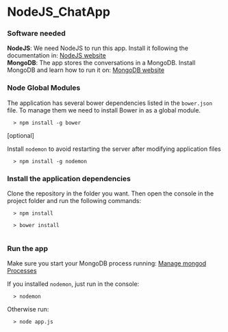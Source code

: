# NodeJS_ChatApp

### Software needed
**NodeJS**: We need NodeJS to run this app. Install it following the documentation in: [NodeJS website](https://nodejs.org/es/)<br>
**MongoDB**: The app stores the conversations in a MongoDB. Install MongoDB and learn how to run it on: [MongoDB website](https://www.mongodb.com/)

### Node Global Modules
The application has several bower dependencies listed in the ``` bower.json ``` file. To manage them we need to install Bower in as a global module.

```
  > npm install -g bower
```

[optional]

Install ``` nodemon ``` to avoid restarting the server after modifying application files

```
  > npm install -g nodemon
```

### Install the application dependencies
Clone the repository in the folder you want. Then open the console in the project folder and run the following commands:

```
  > npm install
  
  > bower install
  
```

### Run the app
Make sure you start your MongoDB process running: [Manage mongod Processes](https://docs.mongodb.com/manual/tutorial/manage-mongodb-processes/) 

If you installed ```nodemon```, just run in the console:

```
  > nodemon
```

Otherwise run:

```
  > node app.js
```
